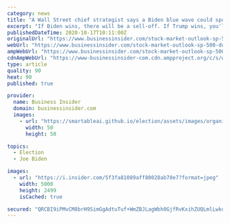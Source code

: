 ```yaml
---
category: news
title: "A Wall Street chief strategist says a Biden blue wave could spur a 5% drop in the S&P 500 because of uncertainty over some Democrat policies"
excerpt: "If Biden wins, there will be a sell-off. If Trump wins, you'll see the Dow and S&P easily climb to new highs.\""
publishedDateTime: 2020-10-17T10:11:00Z
originalUrl: "https://www.businessinsider.com/stock-market-outlook-sp-500-dow-biden-blue-wave-2020-10"
webUrl: "https://www.businessinsider.com/stock-market-outlook-sp-500-dow-biden-blue-wave-2020-10"
ampWebUrl: "https://www.businessinsider.com/stock-market-outlook-sp-500-dow-biden-blue-wave-2020-10?amp"
cdnAmpWebUrl: "https://www-businessinsider-com.cdn.ampproject.org/c/s/www.businessinsider.com/stock-market-outlook-sp-500-dow-biden-blue-wave-2020-10?amp"
type: article
quality: 90
heat: 90
published: true

provider:
  name: Business Insider
  domain: businessinsider.com
  images:
    - url: "https://smartableai.github.io/election/assets/images/organizations/businessinsider.com-50x50.jpg"
      width: 50
      height: 50

topics:
  - Election
  - Joe Biden

images:
  - url: "https://i.insider.com/5f3fa81089aff80028ab70e7?format=jpeg"
    width: 5000
    height: 2499
    isCached: true

secured: "QRCBI9iPMvCM8brH9SimGgAdtuTuf+WmZBJLagWbh0GjfRvKxihZUQLmlLwkur2RVw71AvLr5c62xGc6H1gCPHOnXHaSqYe/EziAMK/biCpEGapB3+HwyhQkExpKd09RPDGb5ByfRiA3AXBmOwvPOmOBZw3+3XumhjAK8ANsWtRcUm5DrH3LN1uTXLneSFuykPUm98wmBoICWTfJBUXGXV4F+EemZ1oKGfUvlxBtF98X3T07ys93CsMmX5FUQAj5QHzQeM/+y39sXu4CMshTWbyoQK7djbaye0ZMq59jU8RRREkE+9RI60IdRst78rcVBSrsw3P4SnL0iofhMxbFmLGDpw8on0oFwDJcxn0HZRc=;UNaw3rLnZHf5a13yboXodA=="
---
```


